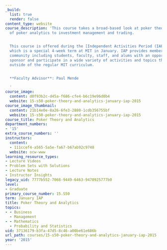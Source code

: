 ```yaml
---
_build:
  list: true
  render: false
content_type: website
course_description: 'This course takes a broad-based look at poker theory and applications
  of poker analytics to investment management and trading.


  This course is offered during the [Independent Activities Period (IAP)](http://web.mit.edu/IAP/),
  which is a special 4-week term at MIT in January. IAP provides members of the MIT
  community including students, faculty, staff, and alums with an opportunity to organize,
  sponsor and participate in a wide variety of activities and topics that are often
  outside of the regular MIT curriculum.


  **Faculty Advisor**: Paul Mende

  '
course_image:
  content: d0f93b2c-d45a-f686-cfe4-b6c19e96d0b4
  website: 15-s50-poker-theory-and-analytics-january-iap-2015
course_image_thumbnail:
  content: 21b14e0e-8a26-6fe3-2880-1cdb356755bf
  website: 15-s50-poker-theory-and-analytics-january-iap-2015
course_title: Poker Theory and Analytics
department_numbers:
- '15'
extra_course_numbers: ''
instructors:
  content:
  - 111ccef4-a565-5a5e-fa67-b67ab92c9748
  website: ocw-www
learning_resource_types:
- Lecture Videos
- Problem Sets with Solutions
- Lecture Notes
- Instructor Insights
legacy_uid: 7777b552-7068-9449-6463-9470925777b0
level:
- Graduate
primary_course_number: 15.S50
term: January IAP
title: Poker Theory and Analytics
topics:
- - Business
  - Management
- - Mathematics
  - Probability and Statistics
uid: 37136179-b3fa-47d5-8c46-a00be61e686b
url_path: courses/15-s50-poker-theory-and-analytics-january-iap-2015
year: '2015'
---
```

